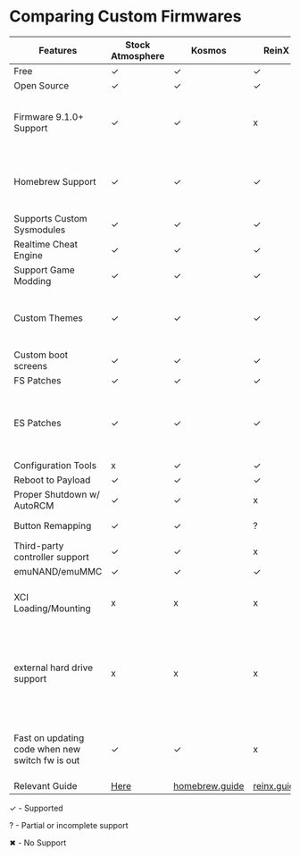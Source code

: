 # Comparing Custom Firmwares


| Features | Stock Atmosphere | Kosmos | ReinX | SXOS | Notes |
|----|----|----|----|----|----|
|Free   | ✓  | ✓  | ✓  | x (~$30 USD)  |   |
|Open Source   | ✓  |  ✓ |  ✓ |  x |   |
|Firmware 9.1.0+ Support    | ✓ | ✓ | x | ✓ | ReiNX have not been updated since 8.1.0 :(  |
|Homebrew Support| ✓ | ✓ | ✓ | ? | Not all homebrew apps support sxos |
|Supports Custom Sysmodules| ✓ | ✓ | ✓ | ✓ |   |
|Realtime Cheat Engine    | ✓ | ✓ | ✓ | ✓ |   |
|Support Game Modding   | ✓ | ✓ | ✓ | ✓ |   |
|Custom Themes   | ✓ | ✓ | ✓ | ✓ | need to add a fix for lock screen themes on sxos  |
|Custom boot screens| ✓ | ✓ | ✓ | x |   |
|FS Patches  | ✓ | ✓ | ✓ | ✓ |   |
|ES Patches   | ✓ | ✓ | ✓ | ✓ | Atmosphere & Kosmos Sigpatches must be installed manually  |
|Configuration Tools   | x | ✓ | ✓ | ✓ |   |
|Reboot to Payload   | ✓ | ✓ | ✓ | ✓ |   |
|Proper Shutdown w/ AutoRCM   | ✓ | ✓ | x | x |   |
|Button Remapping    | ✓ | ✓ | ? | x | Using hid-mitm.  |
|Third-party controller support   | ✓ | ✓ | x | ✓ | sys-con or hid-mitm  |
|emuNAND/emuMMC   | ✓ | ✓ | ✓ | ✓ |   |
|XCI Loading/Mounting    | x | x | x  | ✓ | XCIs can be converted to NSP for other CFWs  |
|external hard drive support| x | x | x | ✓ | external drive support is being worked on for atmosphere right now.  |
|Fast on updating code when new switch fw is out| ✓ | ✓ | x | ✓ | ReiNX have not been updated since 8.1.0 :(  |
|Relevant Guide| [Here](https://switch.hacked.us) | [homebrew.guide](http://switch.homebrew.guide)  | [reinx.guide](https://reinx.guide)  | [sx.xecuter.com](https://sx.xecuter.com)  |   |


   
✓ - Supported

? - Partial or incomplete support

✖ - No Support   
   
   




